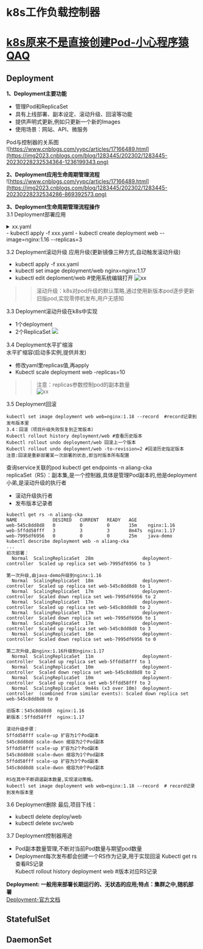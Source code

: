 # k8s工作负载控制器
# [k8s原来不是直接创建Pod-小心程序猿QAQ](https://www.toutiao.com/article/7235184706738962948/)  
## Deployment
**1、Deployment主要功能**    
- 管理Pod和ReplicaSet
- 具有上线部署、副本设定、滚动升级、回滚等功能  
- 提供声明式更新,例如只更新一个新的Images 
- 使用场景：网站、API、微服务  
 
Pod与控制器的关系图  
![https://www.cnblogs.com/yypc/articles/17166489.html](https://img2023.cnblogs.com/blog/1283445/202302/1283445-20230228232534364-1236199343.png)  

**2、Deployment应用生命周期管理流程**  
![https://www.cnblogs.com/yypc/articles/17166489.html](https://img2023.cnblogs.com/blog/1283445/202302/1283445-20230228232534286-869392573.png) 

**3、Deployment生命周期管理流程操作**  
3.1 Deployment部署应用 
<details>
  <summary>xx.yaml</summary>
  <pre><code>
apiVersion: apps/v1
kind: Deployment
metadata:
  name: web
  namespace: aliang-cka
spec:
 replicas: 3 #pod副本预期数量 
 selector:
  matchLabels:
   app: web
 template:
  metadata:
   labels:
     app: web # Pod的副本标签
  spec:
   containers:
   - name: web
     image: nginx:1.16
  </code></pre>
</details>
- kubectl apply -f xxx.yaml  
- kubectl create deployment web --image=nginx:1.16 --replicas=3  
 
3.2 Deployment滚动升级 
应用升级(更新镜像三种方式,自动触发滚动升级)  
- kubectl apply -f xxx.yaml  
- kubectl set image deployment/web nginx=nginx:1.17
- kubectl edit deploment/web #使用系统编辑打开
![xx](https://img2023.cnblogs.com/blog/1283445/202302/1283445-20230228233041523-1343991503.png)   
>>滚动升级：k8s对pod升级的默认策略,通过使用新版本pod逐步更新旧版pod,实现零停机发布,用户无感知  

3.3 Deployment滚动升级在k8s中实现  
- 1个deployment
- 2个ReplicaSet
![](https://img2023.cnblogs.com/blog/1283445/202302/1283445-20230228233041495-195266682.png)  
 
3.4 Deployment水平扩缩溶  
水平扩缩容(启动多实例,提供并发)
- 修改yaml里replicas值,再apply
- Kubectl scale deployment web -replicas=10
>>注意：replicas参数控制pod的副本数量  
![xx](https://img2023.cnblogs.com/blog/1283445/202302/1283445-20230228233847579-488572200.png)  

3.5 Deployment回滚  
```
kubectl set image deployment web web=nginx:1.18 --record  #record记录到发布版本里
3.4：回滚（项目升级失败恢复到正常版本） 
Kubectl rollout history deployment/web #查看历史版本  
Kubectl rollout undo deployment/web 回滚上一个版本   
Kubectl rollout undo deployment/web -to-revision=2 #回滚历史指定版本  
注意:回滚是重新部署某一次部署的状态,即当时版本所有配置  
```
查询service关联的pod
kubectl get endpoints -n aliang-cka  
replicaSet（RS）：副本集,是一个控制器,具体是管理Pod副本的,他是deployment小弟,是滚动升级的执行者  
- 滚动升级执行者
- 发布版本记录者
```
kubectl get rs -n aliang-cka
NAME             DESIRED   CURRENT   READY   AGE
web-545c8dd8d8   0         0         0       15m    nginx:1.16
web-5ffdd58fff   3         3         3       8m47s  nginx:1.17
web-7995df6956   0         0         0       25m    java-demo
kubectl describe deployment web -n aliang-cka
...
初次部署：
  Normal  ScalingReplicaSet  28m                  deployment-controller  Scaled up replica set web-7995df6956 to 3

第一次升级,由java-demo升级到nginx:1.16
  Normal  ScalingReplicaSet  18m                  deployment-controller  Scaled up replica set web-545c8dd8d8 to 1
  Normal  ScalingReplicaSet  17m                  deployment-controller  Scaled down replica set web-7995df6956 to 2
  Normal  ScalingReplicaSet  17m                  deployment-controller  Scaled up replica set web-545c8dd8d8 to 2
  Normal  ScalingReplicaSet  17m                  deployment-controller  Scaled down replica set web-7995df6956 to 1
  Normal  ScalingReplicaSet  17m                  deployment-controller  Scaled up replica set web-545c8dd8d8 to 3
  Normal  ScalingReplicaSet  16m                  deployment-controller  Scaled down replica set web-7995df6956 to 0

第二次升级,由nginx:1.16升级到nginx:1.17
  Normal  ScalingReplicaSet  11m                  deployment-controller  Scaled up replica set web-5ffdd58fff to 1
  Normal  ScalingReplicaSet  10m                  deployment-controller  Scaled down replica set web-545c8dd8d8 to 2
  Normal  ScalingReplicaSet  10m                  deployment-controller  Scaled up replica set web-5ffdd58fff to 2
  Normal  ScalingReplicaSet  9m44s (x3 over 10m)  deployment-controller  (combined from similar events): Scaled down replica set web-545c8dd8d8 to 0

旧版本：545c8dd8d8  nginx:1.16
新版本：5ffdd58fff  nginx:1.17

滚动升级步骤：
5ffdd58fff scale-up 扩容为1个Pod副本
545c8dd8d8 scale-dwon 缩容为2个Pod副本
5ffdd58fff scale-up 扩容为2个Pod副本
545c8dd8d8 scale-dwon 缩容为1个Pod副本
5ffdd58fff scale-up 扩容为3个Pod副本
545c8dd8d8 scale-dwon 缩容为0个Pod副本

RS在其中不断调谐副本数量,实现滚动策略。
kubectl set image deployment web web=nginx:1.18 --record  # record记录到发布版本里
```
3.6 Deployment删除 
最后,项目下线：  
- kubectl delete deploy/web
- kubectl delete svc/web 

3.7 Deployment控制器用途  
- Pod副本数量管理,不断对当前Pod数量与期望pod数量  
- Deployment每次发布都会创建一个RS作为记录,用于实现回滚 
Kubectl get rs 查看RS记录  
Kubectl rollout history deployment web #版本对应RS记录  

**Deployment: 一般用来部署长期运行的、无状态的应用;特点：集群之中,随机部署**  
[Deployment-官方文档](https://kubernetes.io/zh-cn/docs/concepts/workloads/controllers/deployment/)  

## StatefulSet
## DaemonSet

